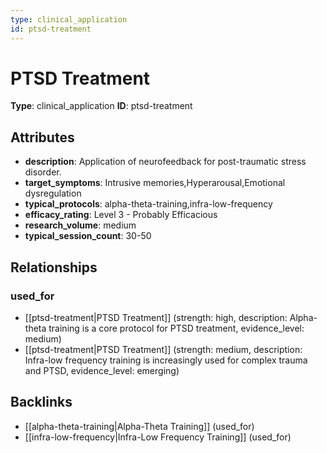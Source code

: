 ```yaml
---
type: clinical_application
id: ptsd-treatment
---
```


# PTSD Treatment

**Type**: clinical_application
**ID**: ptsd-treatment

## Attributes

- **description**: Application of neurofeedback for post-traumatic stress disorder.
- **target_symptoms**: Intrusive memories,Hyperarousal,Emotional dysregulation
- **typical_protocols**: alpha-theta-training,infra-low-frequency
- **efficacy_rating**: Level 3 - Probably Efficacious
- **research_volume**: medium
- **typical_session_count**: 30-50

## Relationships

### used_for

- [[ptsd-treatment|PTSD Treatment]] (strength: high, description: Alpha-theta training is a core protocol for PTSD treatment, evidence_level: medium)
- [[ptsd-treatment|PTSD Treatment]] (strength: medium, description: Infra-low frequency training is increasingly used for complex trauma and PTSD, evidence_level: emerging)

## Backlinks

- [[alpha-theta-training|Alpha-Theta Training]] (used_for)
- [[infra-low-frequency|Infra-Low Frequency Training]] (used_for)

